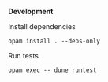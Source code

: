 **Development**

Install dependencies

```/bin/bash
opam install . --deps-only
```

Run tests

```/bin/bash
opam exec -- dune runtest
```

